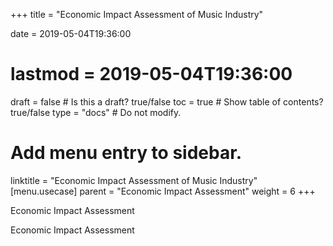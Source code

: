 +++
title = "Economic Impact Assessment of Music Industry"

date = 2019-05-04T19:36:00
# lastmod = 2019-05-04T19:36:00

draft = false  # Is this a draft? true/false
toc = true  # Show table of contents? true/false
type = "docs"  # Do not modify.

# Add menu entry to sidebar.
linktitle = "Economic Impact Assessment of Music Industry"
[menu.usecase]
  parent = "Economic Impact Assessment"
  weight = 6
+++

Economic Impact Assessment


Economic Impact Assessment

